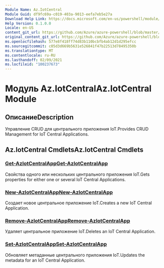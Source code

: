 ```yaml
---
Module Name: Az.IotCentral
Module Guid: df9fc69a-c019-403a-9013-eefa7eb5e27a
Download Help Link: https://docs.microsoft.com/en-us/powershell/module/az.iotcentral
Help Version: 0.1.0.0
Locale: en-US
content_git_url: https://github.com/Azure/azure-powershell/blob/master/src/IotCentral/IotCentral/help/Az.IotCentral.md
original_content_git_url: https://github.com/Azure/azure-powershell/blob/master/src/IotCentral/IotCentral/help/Az.IotCentral.md
ms.openlocfilehash: 577e8f418ff74d83b110bcbfb4ab12d1d295efcc
ms.sourcegitcommit: c05d3d669b5631e526841f47b22513d78495350b
ms.translationtype: MT
ms.contentlocale: ru-RU
ms.lasthandoff: 02/09/2021
ms.locfileid: "100237673"
---
```

# <span data-ttu-id="b585b-101">Модуль Az.IotCentral</span><span class="sxs-lookup"><span data-stu-id="b585b-101">Az.IotCentral Module</span></span>
## <span data-ttu-id="b585b-102">Описание</span><span class="sxs-lookup"><span data-stu-id="b585b-102">Description</span></span>
<span data-ttu-id="b585b-103">Управление CRUD для центрального приложения IoT.</span><span class="sxs-lookup"><span data-stu-id="b585b-103">Provides CRUD Management for IoT Central Applications.</span></span>

## <span data-ttu-id="b585b-104">Az.IotCentral Cmdlets</span><span class="sxs-lookup"><span data-stu-id="b585b-104">Az.IotCentral Cmdlets</span></span>
### [<span data-ttu-id="b585b-105">Get-AzIotCentralApp</span><span class="sxs-lookup"><span data-stu-id="b585b-105">Get-AzIotCentralApp</span></span>](Get-AzIotCentralApp.md)
<span data-ttu-id="b585b-106">Свойства одного или нескольких центрального приложения IoT.</span><span class="sxs-lookup"><span data-stu-id="b585b-106">Gets properties for either one or several IoT Central Applications.</span></span>

### [<span data-ttu-id="b585b-107">New-AzIotCentralApp</span><span class="sxs-lookup"><span data-stu-id="b585b-107">New-AzIotCentralApp</span></span>](New-AzIotCentralApp.md)
<span data-ttu-id="b585b-108">Создает новое центральное приложение IoT.</span><span class="sxs-lookup"><span data-stu-id="b585b-108">Creates a new IoT Central Application.</span></span>

### [<span data-ttu-id="b585b-109">Remove-AzIotCentralApp</span><span class="sxs-lookup"><span data-stu-id="b585b-109">Remove-AzIotCentralApp</span></span>](Remove-AzIotCentralApp.md)
<span data-ttu-id="b585b-110">Удаляет центральное приложение IoT.</span><span class="sxs-lookup"><span data-stu-id="b585b-110">Deletes an IoT Central Application.</span></span>

### [<span data-ttu-id="b585b-111">Set-AzIotCentralApp</span><span class="sxs-lookup"><span data-stu-id="b585b-111">Set-AzIotCentralApp</span></span>](Set-AzIotCentralApp.md)
<span data-ttu-id="b585b-112">Обновляет метаданные центрального приложения IoT.</span><span class="sxs-lookup"><span data-stu-id="b585b-112">Updates the metadata for an IoT Central Application.</span></span>

